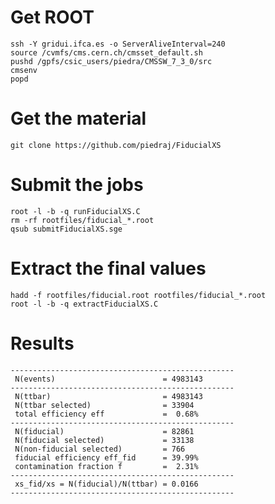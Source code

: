 Get ROOT
====

    ssh -Y gridui.ifca.es -o ServerAliveInterval=240
    source /cvmfs/cms.cern.ch/cmsset_default.sh
    pushd /gpfs/csic_users/piedra/CMSSW_7_3_0/src
    cmsenv
    popd


Get the material
====

    git clone https://github.com/piedraj/FiducialXS


Submit the jobs
====

    root -l -b -q runFiducialXS.C
    rm -rf rootfiles/fiducial_*.root
    qsub submitFiducialXS.sge


Extract the final values
====

    hadd -f rootfiles/fiducial.root rootfiles/fiducial_*.root
    root -l -b -q extractFiducialXS.C


Results
====

    --------------------------------------------------
     N(events)                        = 4983143
    --------------------------------------------------
     N(ttbar)                         = 4983143
     N(ttbar selected)                = 33904
     total efficiency eff             =  0.68%
    --------------------------------------------------
     N(fiducial)                      = 82861
     N(fiducial selected)             = 33138
     N(non-fiducial selected)         = 766
     fiducial efficiency eff_fid      = 39.99%
     contamination fraction f         =  2.31%
    --------------------------------------------------
     xs_fid/xs = N(fiducial)/N(ttbar) = 0.0166
    --------------------------------------------------
